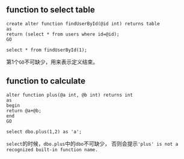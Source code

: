 
## function to select table
```
create alter function findUserById(@id int) returns table
as
return (select * from users where id=@id);
GO

select * from findUserById(1);
```

第1个`GO`不可缺少，用来表示定义结束。

## function to calculate

```
alter function plus(@a int, @b int) returns int
as
begin
return @a+@b;
end
GO

select dbo.plus(1,2) as 'a';
``` 

`select`的时候，`dbo.plus`中的`dbo`不可缺少，
否则会提示`'plus' is not a recognized built-in function name.` 